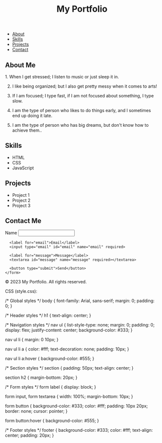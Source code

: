 <!DOCTYPE html>
<html lang="en">
<head>
  <meta charset="UTF-8">
  <meta name="viewport" content="width=device-width, initial-scale=1.0">
  <title>My Portfolio</title>
  <link rel="stylesheet" href="style.css"> <!-- Link to CSS file -->
</head>
<body>
  <header>
    <h1>My Portfolio</h1>
  </header>
  
  <nav>
    <ul>
      <li><a href="#about">About</a></li>
      <li><a href="#skills">Skills</a></li>
      <li><a href="#projects">Projects</a></li>
      <li><a href="#contact">Contact</a></li>
    </ul>
  </nav>
  
  <section id="about">
    <h2>About Me</h2>
    <p>1. When I get stressed; I listen to music or just sleep it in.

2. I like being organized; but I also get pretty messy when it comes to arts!

3. If I am focused; I type fast, if I am not focused about something, I type slow.

4. I am the type of person who likes to do things early, and I sometimes end up doing it late.

5. I am the type of person who has big dreams, but don't know how to achieve them..</p>
  </section>
  
  <section id="skills">
    <h2>Skills</h2>
    <ul>
      <li>HTML</li>
      <li>CSS</li>
      <li>JavaScript</li>
    </ul>
  </section>
  
  <section id="projects">
    <h2>Projects</h2>
    <ul>
      <li>Project 1</li>
      <li>Project 2</li>
      <li>Project 3</li>
    </ul>
  </section>
  
  <section id="contact">
    <h2>Contact Me</h2>
    <form>
      <label for="name">Name</label>
      <input type="text" id="name" name="name" required>
      
      <label for="email">Email</label>
      <input type="email" id="email" name="email" required>
      
      <label for="message">Message</label>
      <textarea id="message" name="message" required></textarea>
      
      <button type="submit">Send</button>
    </form>
  </section>
  
  <footer>
    <p>&copy; 2023 My Portfolio. All rights reserved.</p>
  </footer>
</body>
</html>

CSS (style.css):

/* Global styles */
body {
  font-family: Arial, sans-serif;
  margin: 0;
  padding: 0;
}

/* Header styles */
h1 {
  text-align: center;
}

/* Navigation styles */
nav ul {
  list-style-type: none;
  margin: 0;
  padding: 0;
  display: flex;
  justify-content: center;
  background-color: #333;
}

nav ul li {
  margin: 0 10px;
}

nav ul li a {
  color: #fff;
  text-decoration: none;
  padding: 10px;
}

nav ul li a:hover {
  background-color: #555;
}

/* Section styles */
section {
  padding: 50px;
  text-align: center;
}

section h2 {
  margin-bottom: 20px;
}

/* Form styles */
form label {
  display: block;
}

form input, form textarea {
  width: 100%;
  margin-bottom: 10px;
}

form button {
  background-color: #333;
  color: #fff;
  padding: 10px 20px;
  border: none;
  cursor: pointer;
}

form button:hover {
  background-color: #555;
}

/* Footer styles */
footer {
  background-color: #333;
  color: #fff;
  text-align: center;
  padding: 20px;
}
